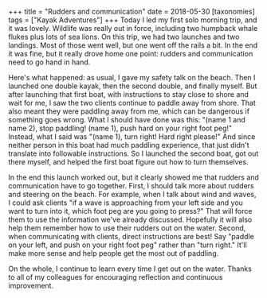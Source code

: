 +++
title = "Rudders and communication"
date = 2018-05-30
[taxonomies]
tags = ["Kayak Adventures"]
+++
Today I led my first solo morning trip, and it was lovely. Wildlife was really out in force, including two humpback whale flukes plus lots of sea lions. On this trip, we had two launches and two landings. Most of those went well, but one went off the rails a bit. In the end it was fine, but it really drove home one point: rudders and communication need to go hand in hand.

<!-- more -->

Here's what happened: as usual, I gave my safety talk on the beach. Then I launched one double kayak, then the second double, and finally myself. But after launching that first boat, with instructions to stay close to shore and wait for me, I saw the two clients continue to paddle away from shore. That also meant they were paddling away from me, which can be dangerous if something goes wrong. What I should have done was this: "(name 1 and name 2), stop paddling! (name 1), push hard on your right foot peg!" Instead, what I said was "(name 1), turn right! Hard right please!" And since neither person in this boat had much paddling experience, that just didn't translate into followable instructions. So I launched the second boat, got out there myself, and helped the first boat figure out how to turn themselves.

In the end this launch worked out, but it clearly showed me that rudders and communication have to go together. First, I should talk more about rudders and steering on the beach. For example, when I talk about wind and waves, I could ask clients "if a wave is approaching from your left side and you want to turn into it, which foot peg are you going to press?" That will force them to use the information we've already discussed. Hopefully it will also help them remember how to use their rudders out on the water. Second, when communicating with clients, direct instructions are best! Say "paddle on your left, and push on your right foot peg" rather than "turn right." It'll make more sense and help people get the most out of paddling.

On the whole, I continue to learn every time I get out on the water. Thanks to all of my colleagues for encouraging reflection and continuous improvement.
